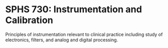 # SPHS 730: Instrumentation and Calibration

Principles of instrumentation relevant to clinical practice including study of electronics, filters, and analog and digital processing.